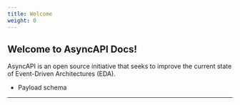 ```yaml
---
title: Welcome
weight: 0
---
```


## Welcome to AsyncAPI Docs!

AsyncAPI is an open source initiative that seeks to improve the current state of Event-Driven Architectures (EDA).

- Payload schema

---
